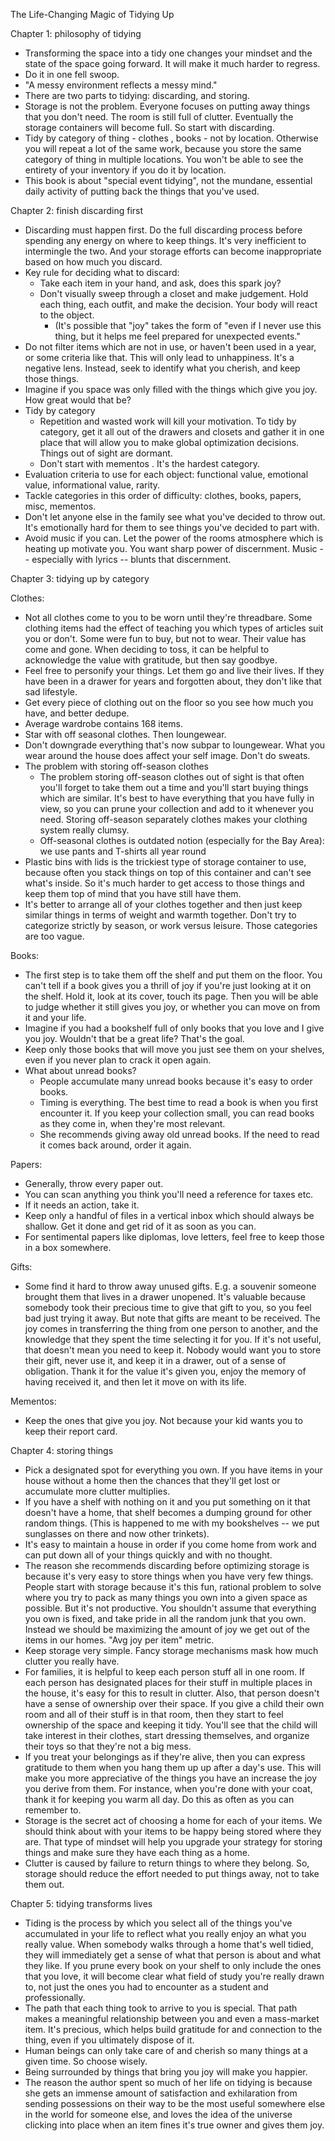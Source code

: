 The Life-Changing Magic of Tidying Up

Chapter 1: philosophy of tidying

* Transforming the space into a tidy one changes your mindset and the state of the space going forward. It
  will make it much harder to regress.
* Do it in one fell swoop.
* "A messy environment reflects a messy mind."
* There are two parts to tidying: discarding, and storing.
* Storage is not the problem. Everyone focuses on putting away things that you don't need. The room is still
  full of clutter. Eventually the storage containers will become full. So start with discarding.
* Tidy by category of thing - clothes , books - not by location. Otherwise you will repeat a lot of the same
  work, because you store the same category of thing in multiple locations. You won't be able to see the
  entirety of your inventory if you do it by location.
* This book is about "special event tidying", not the mundane, essential daily activity of putting back the
  things that you've used.

Chapter 2: finish discarding first

* Discarding must happen first. Do the full discarding process before spending any energy on where to keep
  things. It's very inefficient to intermingle the two. And your storage efforts can become inappropriate
  based on how much you discard.
* Key rule for deciding what to discard:
  * Take each item in your hand, and ask, does this spark joy?
  * Don't visually sweep through a closet and make judgement. Hold each thing, each outfit, and make the
    decision. Your body will react to the object.
    * (It's possible that "joy" takes the form of "even if I never use this thing, but it helps me feel
      prepared for unexpected events."
* Do not filter items which are not in use, or haven't been used in a year, or some criteria like that. This
  will only lead to unhappiness. It's a negative lens. Instead, seek to identify what you cherish, and keep
  those things.
* Imagine if you space was only filled with the things which give you joy. How great would that be?
* Tidy by category
  * Repetition and wasted work will kill your motivation. To tidy by category, get it all out of the drawers
    and closets and gather it in one place that will allow you to make global optimization decisions. Things
    out of sight are dormant.
  * Don't start with mementos . It's the hardest category.
* Evaluation criteria to use for each object: functional value, emotional value, informational value, rarity.
* Tackle categories in this order of difficulty: clothes, books, papers, misc, mementos.
* Don't let anyone else in the family see what you've decided to throw out. It's emotionally hard for them to
  see things you've decided to part with.
* Avoid music if you can. Let the power of the rooms atmosphere which is heating up motivate you. You want
  sharp power of discernment. Music -- especially with lyrics -- blunts that discernment.

Chapter 3: tidying up by category

Clothes:

* Not all clothes come to you to be worn until they're threadbare. Some clothing items had the effect of
  teaching you which types of articles suit you or don't. Some were fun to buy, but not to wear. Their value
  has come and gone. When deciding to toss, it can be helpful to acknowledge the value with gratitude, but
  then say goodbye.
* Feel free to personify your things. Let them go and live their lives. If they have been in a drawer for
  years and forgotten about, they don't like that sad lifestyle.
* Get every piece of clothing out on the floor so you see how much you have, and better dedupe.
* Average wardrobe contains 168 items.
* Star with off seasonal clothes. Then loungewear.
* Don't downgrade everything that's now subpar to loungewear. What you wear around the house does affect your
  self image. Don't do sweats.
* The problem with storing off-season clothes
  * The problem storing off-season clothes out of sight is that often you'll forget to take them out a time
    and you'll start buying things which are similar. It's best to have everything that you have fully in
    view, so you can prune your collection and add to it whenever you need. Storing off-season separately
    clothes makes your clothing system really clumsy.
  * Off-seasonal clothes is outdated notion (especially for the Bay Area): we use pants and T-shirts all year
    round
* Plastic bins with lids is the trickiest type of storage container to use, because often you stack things on
  top of this container and can't see what's inside. So it's much harder to get access to those things and
  keep them top of mind that you have still have them.
* It's better to arrange all of your clothes together and then just keep similar things in terms of weight and
  warmth together. Don't try to categorize strictly by season, or work versus leisure. Those categories are
  too vague.

Books:

* The first step is to take them off the shelf and put them on the floor. You can't tell if a book gives you a
  thrill of joy if you're just looking at it on the shelf. Hold it, look at its cover, touch its page. Then
  you will be able to judge whether it still gives you joy, or whether you can move on from it and your life.
* Imagine if you had a bookshelf full of only books that you love and I give you joy. Wouldn't that be a great
  life? That's the goal.
* Keep only those books that will move you just see them on your shelves, even if you never plan to crack it
  open again.
* What about unread books?
  * People accumulate many unread books because it's easy to order books.
  * Timing is everything. The best time to read a book is when you first encounter it. If you keep your
    collection small, you can read books as they come in, when they're most relevant.
  * She recommends giving away old unread books. If the need to read it comes back around, order it again.

Papers:

* Generally, throw every paper out.
* You can scan anything you think you'll need a reference for taxes etc.
* If it needs an action, take it.
* Keep only a handful of files in a vertical inbox which should always be shallow. Get it done and get rid of
  it as soon as you can.
* For sentimental papers like diplomas, love letters, feel free to keep those in a box somewhere.

Gifts:

* Some find it hard to throw away unused gifts. E.g. a souvenir someone brought them that lives in a drawer
  unopened. It's valuable because somebody took their precious time to give that gift to you, so you feel bad
  just trying it away. But note that gifts are meant to be received. The joy comes in transferring the thing
  from one person to another, and the knowledge that they spent the time selecting it for you. If it's not
  useful, that doesn't mean you need to keep it. Nobody would want you to store their gift, never use it, and
  keep it in a drawer, out of a sense of obligation. Thank it for the value it's given you, enjoy the memory
  of having received it, and then let it move on with its life.

Mementos:

* Keep the ones that give you joy. Not because your kid wants you to keep their report card.

Chapter 4: storing things

* Pick a designated spot for everything you own. If you have items in your house without a home then the
  chances that they'll get lost or accumulate more clutter multiplies.
* If you have a shelf with nothing on it and you put something on it that doesn't have a home, that shelf
  becomes a dumping ground for other random things. (This is happened to me with my bookshelves -- we put
  sunglasses on there and now other trinkets).
* It's easy to maintain a house in order if you come home from work and can put down all of your things
  quickly and with no thought.
* The reason she recommends discarding before optimizing storage is because it's very easy to store things
  when you have very few things. People start with storage because it's this fun, rational problem to solve
  where you try to pack as many things you own into a given space as possible. But it's not productive. You
  shouldn't assume that everything you own is fixed, and take pride in all the random junk that you own.
  Instead we should be maximizing the amount of joy we get out of the items in our homes. "Avg joy per item"
  metric.
* Keep storage very simple. Fancy storage mechanisms mask how much clutter you really have.
* For families, it is helpful to keep each person stuff all in one room. If each person has designated places
  for their stuff in multiple places in the house, it's easy for this to result in clutter. Also, that person
  doesn't have a sense of ownership over their space. If you give a child their own room and all of their
  stuff is in that room, then they start to feel ownership of the space and keeping it tidy. You'll see that
  the child will take interest in their clothes, start dressing themselves, and organize their toys so that
  they're not a big mess.
* If you treat your belongings as if they're alive, then you can express gratitude to them when you hang them
  up up after a day's use. This will make you more appreciative of the things you have an increase the joy you
  derive from them. For instance, when you're done with your coat, thank it for keeping you warm all day. Do
  this as often as you can remember to.
* Storage is the secret act of choosing a home for each of your items. We should think about with your items
  to be happy being stored where they are. That type of mindset will help you upgrade your strategy for
  storing things and make sure they have each thing as a home.
* Clutter is caused by failure to return things to where they belong. So, storage should reduce the effort
  needed to put things away, not to take them out.

Chapter 5: tidying transforms lives

* Tiding is the process by which you select all of the things you've accumulated in your life to reflect what
  you really enjoy an what you really value. When somebody walks through a home that's well tidied, they will
  immediately get a sense of what that person is about and what they like. If you prune every book on your
  shelf to only include the ones that you love, it will become clear what field of study you're really drawn
  to, not just the ones you had to encounter as a student and professionally.
* The path that each thing took to arrive to you is special. That path makes a meaningful relationship between
  you and even a mass-market item. It's precious, which helps build gratitude for and connection to the thing,
  even if you ultimately dispose of it.
* Human beings can only take care of and cherish so many things at a given time. So choose wisely.
* Being surrounded by things that bring you joy will make you happier.
* The reason the author spent so much of her life on tidying is because she gets an immense amount of
  satisfaction and exhilaration from sending possessions on their way to be the most useful somewhere else in
  the world for someone else, and loves the idea of the universe clicking into place when an item fines it's
  true owner and gives them joy.
